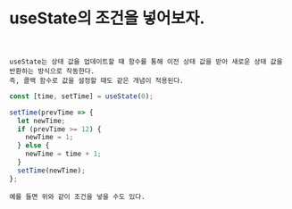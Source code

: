 # useState의 조건을 넣어보자.

<br />

```
useState는 상태 값을 업데이트할 때 함수를 통해 이전 상태 값을 받아 새로운 상태 값을 반환하는 방식으로 작동한다.
즉, 콜백 함수로 값을 설정할 때도 같은 개념이 적용된다.
```

```javascript
const [time, setTime] = useState(0);

setTime(prevTime => {
  let newTime;
  if (prevTime >= 12) {
    newTime = 1;
  } else {
    newTime = time + 1;
  }
  setTime(newTime);
};
```
```
예를 들면 위와 같이 조건을 넣을 수도 있다.
```
